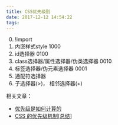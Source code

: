 ```yaml
---
title: CSS优先级别
date: 2017-12-12 14:54:22
tags:
---
```

0. !import
1. 内嵌样式style 1000
2. id选择器      0100
3. class选择器/属性选择器/伪类选择器 0010
4. 标签选择器/伪元素选择器 0001
5. 通配符选择器
6. 子选择器(>)， 相邻选择器(+)

相关文章：
- [优先级是如何计算的](https://developer.mozilla.org/zh-CN/docs/Web/CSS/Specificity)
- [CSS 的优先级机制[总结]](http://www.cnblogs.com/xugang/archive/2010/09/24/1833760.html)